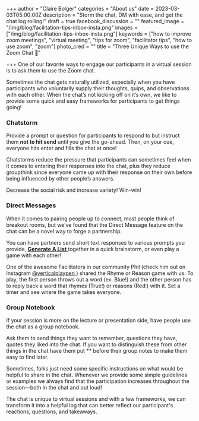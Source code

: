 +++
author = "Claire Bolger"
categories = "About us"
date = 2023-03-03T05:00:00Z
description = "Storm the chat, DM with ease, and get the chat log rolling!"
draft = true
facebook_discussion = ""
featured_image = "/img/blog/facilitation-tips-inbox-insta.png"
images = ["/img/blog/facilitation-tips-inbox-insta.png"]
keywords = ["how to improve zoom meetings", "virtual meeting", "tips for zoom", "facilitator tips", "how to use zoom", "zoom"]
photo_cred = ""
title = "Three Unique Ways to use the Zoom Chat 💬"

+++
One of our favorite ways to engage our participants in a virtual session is to ask them to use the Zoom chat.

Sometimes the chat gets naturally utilized, especially when you have participants who voluntarily supply their thoughts, quips, and observations with each other. When the chat’s not kicking off on it’s own, we like to provide some quick and easy frameworks for participants to get things going!

### Chatstorm

Provide a prompt or question for participants to respond to but instruct them **not to hit send** until you give the go-ahead. Then, on your cue, everyone hits enter and fills the chat at once!

Chatstorms reduce the pressure that participants can sometimes feel when it comes to entering their responses into the chat, plus they reduce groupthink since everyone came up with their response on their own before being influenced by other people’s answers.

Decrease the social risk and increase variety! Win-win!

### Direct Messages

When it comes to pairing people up to connect, most people think of breakout rooms, but we’ve found that the Direct Message feature on the chat can be a novel way to forge a partnership.

You can have partners send short text responses to various prompts you provide, [**Generate A List** ](https://www.facilitator.cards/cards/generate-a-list/)together in a quick brainstorm, or even play a game with each other!

One of the awesome Facilitators in our community Phil (check him out on Instagram [@verticalplaypen ](https://www.instagram.com/verticalplaypen/?hl=en)) shared the Rhyme or Reason game with us. To play, the first person throws out a word (ex. Blue!) and the other person has to reply back a word that rhymes (True!) or reasons (Red!) with it. Set a timer and see where the game takes everyone.

### Group Notebook

If your session is more on the lecture or presentation side, have people use the chat as a group notebook.

Ask them to send things they want to remember, questions they have, quotes they liked into the chat. If you want to distinguish these from other things in the chat have them put ** before their group notes to make them easy to find later.

Sometimes, folks just need some specific instructions on what would be helpful to share in the chat. Whenever we provide some simple guidelines or examples we always find that the participation increases throughout the session—both in the chat and out loud!

The chat is unique to virtual sessions and with a few frameworks, we can transform it into a helpful log that can better reflect our participant's reactions, questions, and takeaways.